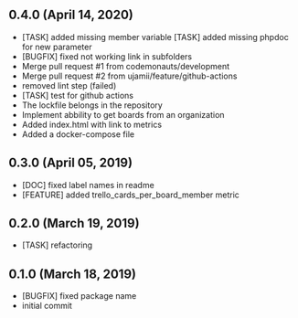 ## 0.4.0 (April 14, 2020)
  - [TASK] added missing member variable [TASK] added missing phpdoc for new parameter
  - [BUGFIX] fixed not working link in subfolders
  - Merge pull request #1 from codemonauts/development
  - Merge pull request #2 from ujamii/feature/github-actions
  - removed lint step (failed)
  - [TASK] test for github actions
  - The lockfile belongs in the repository
  - Implement abbility to get boards from an organization
  - Added index.html with link to metrics
  - Added a docker-compose file

## 0.3.0 (April 05, 2019)
  - [DOC] fixed label names in readme
  - [FEATURE] added trello_cards_per_board_member metric

## 0.2.0 (March 19, 2019)
  - [TASK] refactoring

## 0.1.0 (March 18, 2019)
  - [BUGFIX] fixed package name
  - initial commit

